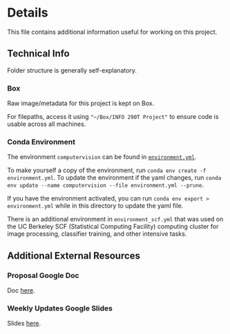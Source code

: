 # Details

This file contains additional information useful for working on this project.

## Technical Info

Folder structure is generally self-explanatory.

### Box

Raw image/metadata for this project is kept on Box.

For filepaths, access it using `"~/Box/INFO 290T Project"` to ensure code is usable across all machines.

### Conda Environment

The environment `computervision` can be found in [`environment.yml`](https://github.com/current12/Stat-222-Project/blob/main/environment.yml).

To make yourself a copy of the environment, run `conda env create -f environment.yml`. To update the environment if the yaml changes, run `conda env update --name computervision --file environment.yml --prune`.

If you have the environment activated, you can run `conda env export > environment.yml` while in this directory to update the yaml file.

There is an additional environment in `environment_scf.yml` that was used on the UC Berkeley SCF (Statistical Computing Facility) computing cluster for image processing, classifier training, and other intensive tasks.

## Additional External Resources

### Proposal Google Doc

Doc [here](https://docs.google.com/document/d/1gqSdT-nfqlwkdRbOqXKUY_XXxJQ3LouqXd0_QTCT2Z0/edit).

### Weekly Updates Google Slides

Slides [here](https://docs.google.com/presentation/d/1k3huPGVXQNyoEpoVzcwHZrJ3EdEE_T08D6G-Vn3P4EA/edit#slide=id.g2c00b2e32d3_0_247).
